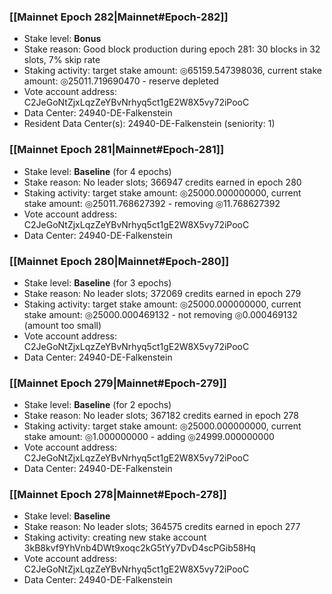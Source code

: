 ### [[Mainnet Epoch 282|Mainnet#Epoch-282]]
* Stake level: **Bonus**
* Stake reason: Good block production during epoch 281: 30 blocks in 32 slots, 7% skip rate
* Staking activity: target stake amount: ◎65159.547398036, current stake amount: ◎25011.719690470 - reserve depleted
* Vote account address: C2JeGoNtZjxLqzZeYBvNrhyq5ct1gE2W8X5vy72iPooC
* Data Center: 24940-DE-Falkenstein
* Resident Data Center(s): 24940-DE-Falkenstein (seniority: 1)
### [[Mainnet Epoch 281|Mainnet#Epoch-281]]
* Stake level: **Baseline** (for 4 epochs)
* Stake reason: No leader slots; 366947 credits earned in epoch 280
* Staking activity: target stake amount: ◎25000.000000000, current stake amount: ◎25011.768627392 - removing ◎11.768627392
* Vote account address: C2JeGoNtZjxLqzZeYBvNrhyq5ct1gE2W8X5vy72iPooC
* Data Center: 24940-DE-Falkenstein
### [[Mainnet Epoch 280|Mainnet#Epoch-280]]
* Stake level: **Baseline** (for 3 epochs)
* Stake reason: No leader slots; 372069 credits earned in epoch 279
* Staking activity: target stake amount: ◎25000.000000000, current stake amount: ◎25000.000469132 - not removing ◎0.000469132 (amount too small)
* Vote account address: C2JeGoNtZjxLqzZeYBvNrhyq5ct1gE2W8X5vy72iPooC
* Data Center: 24940-DE-Falkenstein
### [[Mainnet Epoch 279|Mainnet#Epoch-279]]
* Stake level: **Baseline** (for 2 epochs)
* Stake reason: No leader slots; 367182 credits earned in epoch 278
* Staking activity: target stake amount: ◎25000.000000000, current stake amount: ◎1.000000000 - adding ◎24999.000000000
* Vote account address: C2JeGoNtZjxLqzZeYBvNrhyq5ct1gE2W8X5vy72iPooC
* Data Center: 24940-DE-Falkenstein
### [[Mainnet Epoch 278|Mainnet#Epoch-278]]
* Stake level: **Baseline**
* Stake reason: No leader slots; 364575 credits earned in epoch 277
* Staking activity: creating new stake account 3kB8kvf9YhVnb4DWt9xoqc2kG5tYy7DvD4scPGib58Hq
* Vote account address: C2JeGoNtZjxLqzZeYBvNrhyq5ct1gE2W8X5vy72iPooC
* Data Center: 24940-DE-Falkenstein